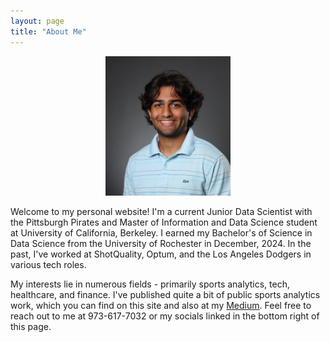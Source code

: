```yaml
---
layout: page
title: "About Me"
---
```


<div style="text-align: center;">
    <img src="headshot.jpg" alt="Headshot of Ajay Patel" width="200">
</div>

Welcome to my personal website! I'm a current Junior Data Scientist with the Pittsburgh Pirates and Master of Information and Data Science student at University of California, Berkeley. I earned my Bachelor's of Science in Data Science from the University of Rochester in December, 2024. In the past, I've worked at ShotQuality, Optum, and the Los Angeles Dodgers in various tech roles. 

My interests lie in numerous fields - primarily sports analytics, tech, healthcare, and finance. I've published quite a bit of public sports analytics work, which you can find on this site and also at my [Medium](https://medium.com/@ajaypatell8). Feel free to reach out to me at 973-617-7032 or my socials linked in the bottom right of this page.
